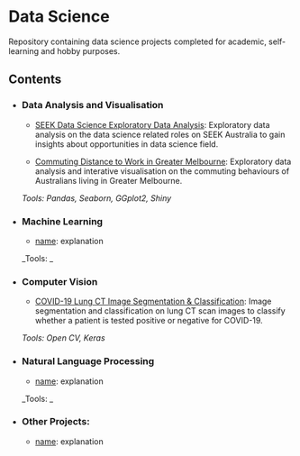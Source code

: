 # Data Science 
Repository containing data science projects completed for academic, self-learning and hobby purposes. 

## Contents
- ### Data Analysis and Visualisation
  - [SEEK Data Science Exploratory Data Analysis](https://github.com/TravisH0301/data_science_projects/tree/master/seek_ds_eda): Exploratory data analysis on the data science related roles on SEEK Australia to gain insights about opportunities in data science field. 
  
  - [Commuting Distance to Work in Greater Melbourne](https://github.com/TravisH0301/data_science_projects/tree/master/commuting_distance_visualisation): Exploratory data analysis and interative visualisation on the commuting behaviours of Australians living in Greater Melbourne. 
  
  _Tools: Pandas, Seaborn, GGplot2, Shiny_
  
- ### Machine Learning
  - [name](link): explanation

  _Tools: _ 

- ### Computer Vision
  - [COVID-19 Lung CT Image Segmentation & Classification](https://github.com/TravisH0301/data_science_projects/tree/master/covid-19_lung_ct_image_segmentation_%26_classification): Image segmentation and classification on lung CT scan images to classify whether a patient is tested positive or negative for COVID-19.
  
  _Tools: Open CV, Keras_


- ### Natural Language Processing
  - [name](link): explanation
  
  _Tools: _
	
- ### Other Projects: 
  - [name](link): explanation

